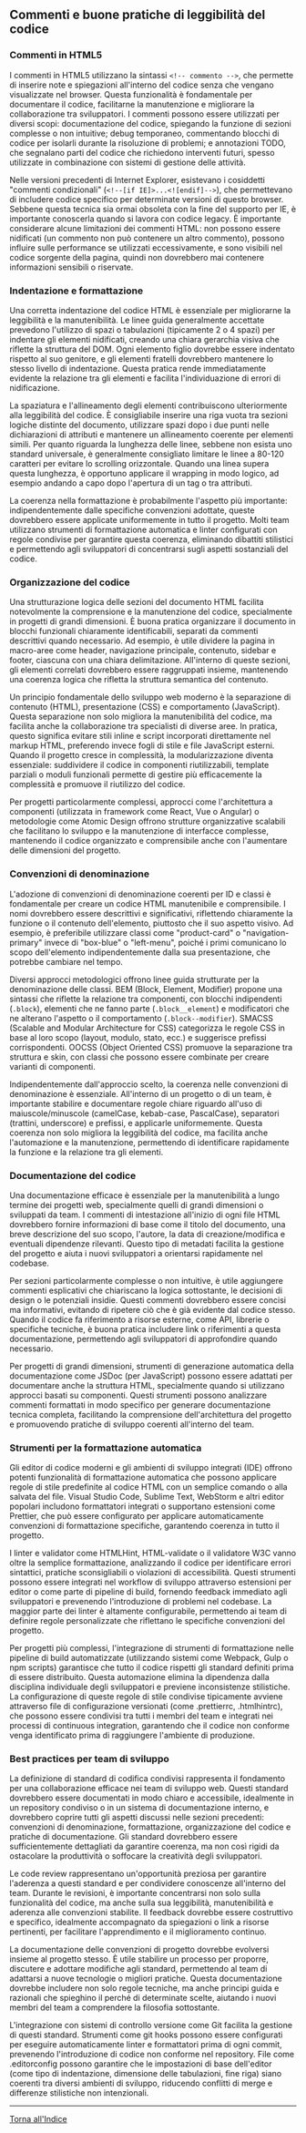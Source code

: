 ## Commenti e buone pratiche di leggibilità del codice

### Commenti in HTML5
I commenti in HTML5 utilizzano la sintassi `<!-- commento -->`, che permette di inserire note e spiegazioni all'interno del codice senza che vengano visualizzate nel browser. Questa funzionalità è fondamentale per documentare il codice, facilitarne la manutenzione e migliorare la collaborazione tra sviluppatori. I commenti possono essere utilizzati per diversi scopi: documentazione del codice, spiegando la funzione di sezioni complesse o non intuitive; debug temporaneo, commentando blocchi di codice per isolarli durante la risoluzione di problemi; e annotazioni TODO, che segnalano parti del codice che richiedono interventi futuri, spesso utilizzate in combinazione con sistemi di gestione delle attività.

Nelle versioni precedenti di Internet Explorer, esistevano i cosiddetti "commenti condizionali" (`<!--[if IE]>...<![endif]-->`), che permettevano di includere codice specifico per determinate versioni di questo browser. Sebbene questa tecnica sia ormai obsoleta con la fine del supporto per IE, è importante conoscerla quando si lavora con codice legacy. È importante considerare alcune limitazioni dei commenti HTML: non possono essere nidificati (un commento non può contenere un altro commento), possono influire sulle performance se utilizzati eccessivamente, e sono visibili nel codice sorgente della pagina, quindi non dovrebbero mai contenere informazioni sensibili o riservate.

### Indentazione e formattazione
Una corretta indentazione del codice HTML è essenziale per migliorarne la leggibilità e la manutenibilità. Le linee guida generalmente accettate prevedono l'utilizzo di spazi o tabulazioni (tipicamente 2 o 4 spazi) per indentare gli elementi nidificati, creando una chiara gerarchia visiva che riflette la struttura del DOM. Ogni elemento figlio dovrebbe essere indentato rispetto al suo genitore, e gli elementi fratelli dovrebbero mantenere lo stesso livello di indentazione. Questa pratica rende immediatamente evidente la relazione tra gli elementi e facilita l'individuazione di errori di nidificazione.

La spaziatura e l'allineamento degli elementi contribuiscono ulteriormente alla leggibilità del codice. È consigliabile inserire una riga vuota tra sezioni logiche distinte del documento, utilizzare spazi dopo i due punti nelle dichiarazioni di attributi e mantenere un allineamento coerente per elementi simili. Per quanto riguarda la lunghezza delle linee, sebbene non esista uno standard universale, è generalmente consigliato limitare le linee a 80-120 caratteri per evitare lo scrolling orizzontale. Quando una linea supera questa lunghezza, è opportuno applicare il wrapping in modo logico, ad esempio andando a capo dopo l'apertura di un tag o tra attributi.

La coerenza nella formattazione è probabilmente l'aspetto più importante: indipendentemente dalle specifiche convenzioni adottate, queste dovrebbero essere applicate uniformemente in tutto il progetto. Molti team utilizzano strumenti di formattazione automatica e linter configurati con regole condivise per garantire questa coerenza, eliminando dibattiti stilistici e permettendo agli sviluppatori di concentrarsi sugli aspetti sostanziali del codice.

### Organizzazione del codice
Una strutturazione logica delle sezioni del documento HTML facilita notevolmente la comprensione e la manutenzione del codice, specialmente in progetti di grandi dimensioni. È buona pratica organizzare il documento in blocchi funzionali chiaramente identificabili, separati da commenti descrittivi quando necessario. Ad esempio, è utile dividere la pagina in macro-aree come header, navigazione principale, contenuto, sidebar e footer, ciascuna con una chiara delimitazione. All'interno di queste sezioni, gli elementi correlati dovrebbero essere raggruppati insieme, mantenendo una coerenza logica che rifletta la struttura semantica del contenuto.

Un principio fondamentale dello sviluppo web moderno è la separazione di contenuto (HTML), presentazione (CSS) e comportamento (JavaScript). Questa separazione non solo migliora la manutenibilità del codice, ma facilita anche la collaborazione tra specialisti di diverse aree. In pratica, questo significa evitare stili inline e script incorporati direttamente nel markup HTML, preferendo invece fogli di stile e file JavaScript esterni. Quando il progetto cresce in complessità, la modularizzazione diventa essenziale: suddividere il codice in componenti riutilizzabili, template parziali o moduli funzionali permette di gestire più efficacemente la complessità e promuove il riutilizzo del codice.

Per progetti particolarmente complessi, approcci come l'architettura a componenti (utilizzata in framework come React, Vue o Angular) o metodologie come Atomic Design offrono strutture organizzative scalabili che facilitano lo sviluppo e la manutenzione di interfacce complesse, mantenendo il codice organizzato e comprensibile anche con l'aumentare delle dimensioni del progetto.

### Convenzioni di denominazione
L'adozione di convenzioni di denominazione coerenti per ID e classi è fondamentale per creare un codice HTML manutenibile e comprensibile. I nomi dovrebbero essere descrittivi e significativi, riflettendo chiaramente la funzione o il contenuto dell'elemento, piuttosto che il suo aspetto visivo. Ad esempio, è preferibile utilizzare classi come "product-card" o "navigation-primary" invece di "box-blue" o "left-menu", poiché i primi comunicano lo scopo dell'elemento indipendentemente dalla sua presentazione, che potrebbe cambiare nel tempo.

Diversi approcci metodologici offrono linee guida strutturate per la denominazione delle classi. BEM (Block, Element, Modifier) propone una sintassi che riflette la relazione tra componenti, con blocchi indipendenti (`.block`), elementi che ne fanno parte (`.block__element`) e modificatori che ne alterano l'aspetto o il comportamento (`.block--modifier`). SMACSS (Scalable and Modular Architecture for CSS) categorizza le regole CSS in base al loro scopo (layout, modulo, stato, ecc.) e suggerisce prefissi corrispondenti. OOCSS (Object Oriented CSS) promuove la separazione tra struttura e skin, con classi che possono essere combinate per creare varianti di componenti.

Indipendentemente dall'approccio scelto, la coerenza nelle convenzioni di denominazione è essenziale. All'interno di un progetto o di un team, è importante stabilire e documentare regole chiare riguardo all'uso di maiuscole/minuscole (camelCase, kebab-case, PascalCase), separatori (trattini, underscore) e prefissi, e applicarle uniformemente. Questa coerenza non solo migliora la leggibilità del codice, ma facilita anche l'automazione e la manutenzione, permettendo di identificare rapidamente la funzione e la relazione tra gli elementi.

### Documentazione del codice
Una documentazione efficace è essenziale per la manutenibilità a lungo termine dei progetti web, specialmente quelli di grandi dimensioni o sviluppati da team. I commenti di intestazione all'inizio di ogni file HTML dovrebbero fornire informazioni di base come il titolo del documento, una breve descrizione del suo scopo, l'autore, la data di creazione/modifica e eventuali dipendenze rilevanti. Questo tipo di metadati facilita la gestione del progetto e aiuta i nuovi sviluppatori a orientarsi rapidamente nel codebase.

Per sezioni particolarmente complesse o non intuitive, è utile aggiungere commenti esplicativi che chiariscano la logica sottostante, le decisioni di design o le potenziali insidie. Questi commenti dovrebbero essere concisi ma informativi, evitando di ripetere ciò che è già evidente dal codice stesso. Quando il codice fa riferimento a risorse esterne, come API, librerie o specifiche tecniche, è buona pratica includere link o riferimenti a questa documentazione, permettendo agli sviluppatori di approfondire quando necessario.

Per progetti di grandi dimensioni, strumenti di generazione automatica della documentazione come JSDoc (per JavaScript) possono essere adattati per documentare anche la struttura HTML, specialmente quando si utilizzano approcci basati su componenti. Questi strumenti possono analizzare commenti formattati in modo specifico per generare documentazione tecnica completa, facilitando la comprensione dell'architettura del progetto e promuovendo pratiche di sviluppo coerenti all'interno del team.

### Strumenti per la formattazione automatica
Gli editor di codice moderni e gli ambienti di sviluppo integrati (IDE) offrono potenti funzionalità di formattazione automatica che possono applicare regole di stile predefinite al codice HTML con un semplice comando o alla salvata del file. Visual Studio Code, Sublime Text, WebStorm e altri editor popolari includono formattatori integrati o supportano estensioni come Prettier, che può essere configurato per applicare automaticamente convenzioni di formattazione specifiche, garantendo coerenza in tutto il progetto.

I linter e validator come HTMLHint, HTML-validate o il validatore W3C vanno oltre la semplice formattazione, analizzando il codice per identificare errori sintattici, pratiche sconsigliabili o violazioni di accessibilità. Questi strumenti possono essere integrati nel workflow di sviluppo attraverso estensioni per editor o come parte di pipeline di build, fornendo feedback immediato agli sviluppatori e prevenendo l'introduzione di problemi nel codebase. La maggior parte dei linter è altamente configurabile, permettendo ai team di definire regole personalizzate che riflettano le specifiche convenzioni del progetto.

Per progetti più complessi, l'integrazione di strumenti di formattazione nelle pipeline di build automatizzate (utilizzando sistemi come Webpack, Gulp o npm scripts) garantisce che tutto il codice rispetti gli standard definiti prima di essere distribuito. Questa automazione elimina la dipendenza dalla disciplina individuale degli sviluppatori e previene inconsistenze stilistiche. La configurazione di queste regole di stile condivise tipicamente avviene attraverso file di configurazione versionati (come .prettierrc, .htmlhintrc), che possono essere condivisi tra tutti i membri del team e integrati nei processi di continuous integration, garantendo che il codice non conforme venga identificato prima di raggiungere l'ambiente di produzione.

### Best practices per team di sviluppo
La definizione di standard di codifica condivisi rappresenta il fondamento per una collaborazione efficace nei team di sviluppo web. Questi standard dovrebbero essere documentati in modo chiaro e accessibile, idealmente in un repository condiviso o in un sistema di documentazione interno, e dovrebbero coprire tutti gli aspetti discussi nelle sezioni precedenti: convenzioni di denominazione, formattazione, organizzazione del codice e pratiche di documentazione. Gli standard dovrebbero essere sufficientemente dettagliati da garantire coerenza, ma non così rigidi da ostacolare la produttività o soffocare la creatività degli sviluppatori.

Le code review rappresentano un'opportunità preziosa per garantire l'aderenza a questi standard e per condividere conoscenze all'interno del team. Durante le revisioni, è importante concentrarsi non solo sulla funzionalità del codice, ma anche sulla sua leggibilità, manutenibilità e aderenza alle convenzioni stabilite. Il feedback dovrebbe essere costruttivo e specifico, idealmente accompagnato da spiegazioni o link a risorse pertinenti, per facilitare l'apprendimento e il miglioramento continuo.

La documentazione delle convenzioni di progetto dovrebbe evolversi insieme al progetto stesso. È utile stabilire un processo per proporre, discutere e adottare modifiche agli standard, permettendo al team di adattarsi a nuove tecnologie o migliori pratiche. Questa documentazione dovrebbe includere non solo regole tecniche, ma anche principi guida e razionali che spieghino il perché di determinate scelte, aiutando i nuovi membri del team a comprendere la filosofia sottostante.

L'integrazione con sistemi di controllo versione come Git facilita la gestione di questi standard. Strumenti come git hooks possono essere configurati per eseguire automaticamente linter e formattatori prima di ogni commit, prevenendo l'introduzione di codice non conforme nel repository. File come .editorconfig possono garantire che le impostazioni di base dell'editor (come tipo di indentazione, dimensione delle tabulazioni, fine riga) siano coerenti tra diversi ambienti di sviluppo, riducendo conflitti di merge e differenze stilistiche non intenzionali.

---
[Torna all'Indice](README.md)